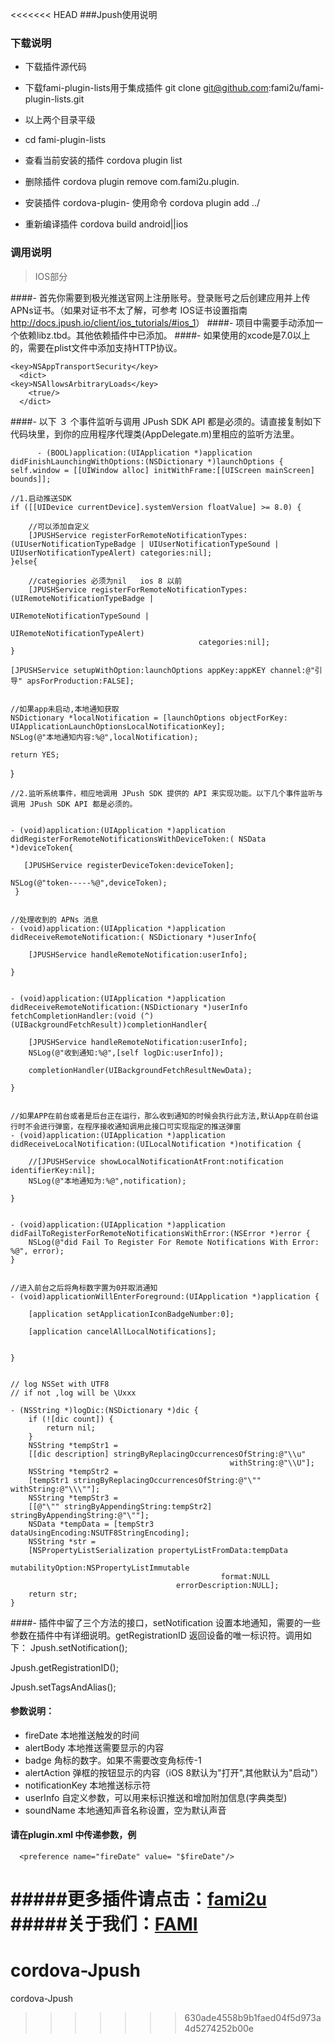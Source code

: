 <<<<<<< HEAD
###Jpush使用说明
### 下载说明
* 下载插件源代码

* 下载fami-plugin-lists用于集成插件 git clone git@github.com:fami2u/fami-plugin-lists.git

* 以上两个目录平级

* cd fami-plugin-lists

* 查看当前安装的插件 cordova plugin list

* 删除插件 cordova plugin remove com.fami2u.plugin.

* 安装插件 cordova-plugin- 使用命令 cordova plugin add ../

* 重新编译插件 cordova build android||ios

### 调用说明
> IOS部分

####- 首先你需要到极光推送官网上注册账号。登录账号之后创建应用并上传APNs证书。（如果对证书不太了解，可参考 IOS证书设置指南<http://docs.jpush.io/client/ios_tutorials/#ios_1>）
####- 项目中需要手动添加一个依赖libz.tbd。其他依赖插件中已添加。
####- 如果使用的xcode是7.0以上的，需要在plist文件中添加支持HTTP协议。

    <key>NSAppTransportSecurity</key> 
      <dict> 
    <key>NSAllowsArbitraryLoads</key> 
        <true/> 
      </dict> 
      

####- 以下 ３ 个事件监听与调用 JPush SDK API 都是必须的。请直接复制如下代码块里，到你的应用程序代理类(AppDelegate.m)里相应的监听方法里。

          - (BOOL)application:(UIApplication *)application didFinishLaunchingWithOptions:(NSDictionary *)launchOptions {
    self.window = [[UIWindow alloc] initWithFrame:[[UIScreen mainScreen] bounds]];
    
    //1.启动推送SDK
    if ([[UIDevice currentDevice].systemVersion floatValue] >= 8.0) {
        
        //可以添加自定义
        [JPUSHService registerForRemoteNotificationTypes:(UIUserNotificationTypeBadge | UIUserNotificationTypeSound | UIUserNotificationTypeAlert) categories:nil];
    }else{
        
        //categiories 必须为nil   ios 8 以前
        [JPUSHService registerForRemoteNotificationTypes:(UIRemoteNotificationTypeBadge |
                                                          UIRemoteNotificationTypeSound |
                                                          UIRemoteNotificationTypeAlert)
                                              categories:nil];
    }
    
    [JPUSHService setupWithOption:launchOptions appKey:appKEY channel:@"引导" apsForProduction:FALSE];
    
    
    //如果app未启动,本地通知获取
    NSDictionary *localNotification = [launchOptions objectForKey: UIApplicationLaunchOptionsLocalNotificationKey];
    NSLog(@"本地通知内容:%@",localNotification);
    
    return YES;
}


    //2.监听系统事件，相应地调用 JPush SDK 提供的 API 来实现功能。以下几个事件监听与调用 JPush SDK API 都是必须的。

	
	- (void)application:(UIApplication *)application didRegisterForRemoteNotificationsWithDeviceToken:( NSData *)deviceToken{
	    
	   [JPUSHService registerDeviceToken:deviceToken];

    NSLog(@"token-----%@",deviceToken);
     }
	
	
	//处理收到的 APNs 消息
	- (void)application:(UIApplication *)application didReceiveRemoteNotification:( NSDictionary *)userInfo{
	    
	    [JPUSHService handleRemoteNotification:userInfo];
	    
	}


	- (void)application:(UIApplication *)application didReceiveRemoteNotification:(NSDictionary *)userInfo fetchCompletionHandler:(void (^)(UIBackgroundFetchResult))completionHandler{
	    
	    [JPUSHService handleRemoteNotification:userInfo];
	    NSLog(@"收到通知:%@",[self logDic:userInfo]);
	    
	    completionHandler(UIBackgroundFetchResultNewData);
	    
	}
	
	
	//如果APP在前台或者是后台正在运行，那么收到通知的时候会执行此方法,默认App在前台运行时不会进行弹窗，在程序接收通知调用此接口可实现指定的推送弹窗
	- (void)application:(UIApplication *)application
	didReceiveLocalNotification:(UILocalNotification *)notification {
	    
	    //[JPUSHService showLocalNotificationAtFront:notification identifierKey:nil];
	    NSLog(@"本地通知为:%@",notification);
	    
	}
	
	
	- (void)application:(UIApplication *)application
	didFailToRegisterForRemoteNotificationsWithError:(NSError *)error {
	    NSLog(@"did Fail To Register For Remote Notifications With Error: %@", error);
	}
	
	
	//进入前台之后将角标数字置为0并取消通知
	- (void)applicationWillEnterForeground:(UIApplication *)application {
	
	    [application setApplicationIconBadgeNumber:0];
	    
	    [application cancelAllLocalNotifications];
	    
	    
	}
	
	
	// log NSSet with UTF8
	// if not ,log will be \Uxxx
	
	- (NSString *)logDic:(NSDictionary *)dic {
	    if (![dic count]) {
	        return nil;
	    }
	    NSString *tempStr1 =
	    [[dic description] stringByReplacingOccurrencesOfString:@"\\u"
	                                                 withString:@"\\U"];
	    NSString *tempStr2 =
	    [tempStr1 stringByReplacingOccurrencesOfString:@"\"" withString:@"\\\""];
	    NSString *tempStr3 =
	    [[@"\"" stringByAppendingString:tempStr2] stringByAppendingString:@"\""];
	    NSData *tempData = [tempStr3 dataUsingEncoding:NSUTF8StringEncoding];
	    NSString *str =
	    [NSPropertyListSerialization propertyListFromData:tempData
	                                     mutabilityOption:NSPropertyListImmutable
	                                               format:NULL
	                                     errorDescription:NULL];
	    return str;
	}



####- 插件中留了三个方法的接口，setNotification 设置本地通知，需要的一些参数在插件中有详细说明。getRegistrationID 返回设备的唯一标识符。调用如下：
Jpush.setNotification();

Jpush.getRegistrationID();

Jpush.setTagsAndAlias();

#### 参数说明：
 
 - fireDate     本地推送触发的时间
 - alertBody    本地推送需要显示的内容
 - badge        角标的数字。如果不需要改变角标传-1
 - alertAction  弹框的按钮显示的内容（iOS 8默认为"打开",其他默认为"启动"）
 - notificationKey 本地推送标示符
 - userInfo 自定义参数，可以用来标识推送和增加附加信息(字典类型)
 - soundName 本地通知声音名称设置，空为默认声音
 
 
 
#### 请在plugin.xml 中传递参数，例
      <preference name="fireDate" value= "$fireDate"/>
#####更多插件请点击：[fami2u](https://github.com/fami2u)
#####关于我们：[FAMI](http://fami2u.com)
=======
# cordova-Jpush
cordova-Jpush
>>>>>>> 630ade4558b9b1faed04f5d973a4d5274252b00e
